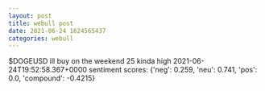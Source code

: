 ```yaml
--- 
layout: post 
title: webull post 
date: 2021-06-24 1624565437 
categories: webull 
--- 
```

$DOGEUSD ill buy on the weekend 25 kinda high 	2021-06-24T19:52:58.367+0000
sentiment scores: {'neg': 0.259, 'neu': 0.741, 'pos': 0.0, 'compound': -0.4215}
